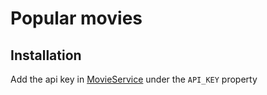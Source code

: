 # Popular movies
## Installation

Add the api key in [MovieService](https://github.com/c4d3r/PopularMovies/blob/master/app/src/main/java/com/github/c4d3r/popularmovies/service/MovieService.java#L23) under the `API_KEY` property
